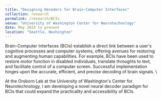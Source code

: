 ```yaml
---
title: "Designing Decoders for Brain-Computer Interfaces"
collection: research
permalink: /research/BCIs
venue: "University of Washington Center for Neurotechnology"
date: May 2023 to present
location: "Seattle, Washington"
---
```


Brain-Computer Interfaces (BCIs) establish a direct link between a user's cognitive processes and computer systems, offering avenues for restoring and augmenting human capabilities. For example, BCIs have been used to restore motor function in disabled individuals, translate throughts to text, and facilitate control of a computer screen. Successful implementation hinges upon the accurate, efficient, and precise decoding of brain signals. \

At the Orsborn Lab at the University of Washington's Center for Neurotechnology, I am developing a novel neural decoder paradigm for BCIs that could expand the practicality and accessibility of BCIs. 
